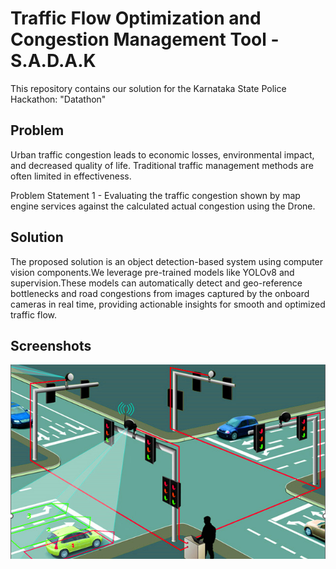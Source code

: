 
# Traffic Flow Optimization and Congestion Management Tool - S.A.D.A.K

This repository contains our solution for the Karnataka State Police Hackathon: "Datathon"
## Problem

Urban traffic congestion leads to economic losses, environmental impact, and decreased quality of life. Traditional traffic management methods are often limited in effectiveness.  

Problem Statement 1 - Evaluating the traffic congestion shown by map engine services against the calculated actual congestion using the Drone.

## Solution

The proposed solution is an object detection-based system using computer vision components.We leverage pre-trained models like YOLOv8 and supervision.These models can automatically detect and geo-reference bottlenecks and road congestions from images captured by the onboard cameras in real time, providing actionable insights for smooth and optimized traffic flow.
## Screenshots

![App Screenshot](cover.jpeg)
